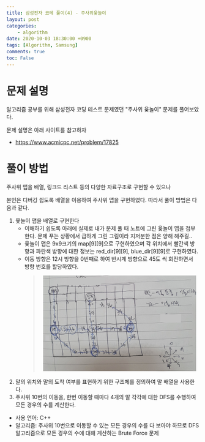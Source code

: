 ```yaml
---
title: 삼성전자 코테 풀이(4) - 주사위윷놀이
layout: post
categories:
    - algorithm
date: 2020-10-03 18:30:00 +0900
tags: [Algorithm, Samsung]        
comments: true
toc: False
---
```


문제 설명
==================================================================================================
알고리즘 공부를 위해 삼성전자 코딩 테스트 문제였던 "주사위 윷놀이" 문제를 풀어보았다. 

문제 설명은 아래 사이트를 참고하자

- <https://www.acmicpc.net/problem/17825>
 
풀이 방법
=======================================================================================================
주사위 맵을 배열, 링크드 리스트 등의 다양한 자료구조로 구현할 수 있으나

본인은 디버깅 쉽도록 배열을 이용하여 주사위 맵을 구현하였다. 따라서 풀이 방법은 다음과 같다. 

1. 윷놀이 맵을 배열로 구현한다
    -  이해하기 쉽도록 아래에 실제로 내가 문제 풀 때 노트에 그린 윷놀이 맵을 첨부한다. 문제 푸는 상황에서 급하게 그린 그림이라 지저분한 점은 양해 해주길..
    -  윷놀이 맵은 9x9크기의 map[9][9]으로 구현하였으며 각 위치에서 빨간색 방향과 파란색 방향에 대한 정보는 red_dir[9][9], blue_dir[9][9]로 구현하였다. 
    - 이동 방향은 12시 방향을 0번째로 하여 반시계 방향으로 45도 씩 회전하면서 방향 번호를 할당하였다.
        >   <center><img src="/assets/images/ss_note-(4).jpg" width="400" height="250"></center> 
2. 말의 위치와 말의 도착 여부를 표현하기 위한 구조체를 정의하여 말 배열을 사용한다.
3. 주사위 10번의 이동을, 한번 이동할 때마다 4개의 말 각각에 대한 DFS를 수행하여 모든 경우의 수를 계산한다.
 
- 사용 언어: C++
- 알고리즘: 주사위 10번으로 이동할 수 있는 모든 경우의 수를 다 보아야 하므로 
DFS 알고리즘으로 모든 경우의 수에 대해 계산하는 Brute Force 문제
<script src="https://gist.github.com/HyunjiEllenPak/c570f2ab761a406573f2d86cf28740ae.js"></script>